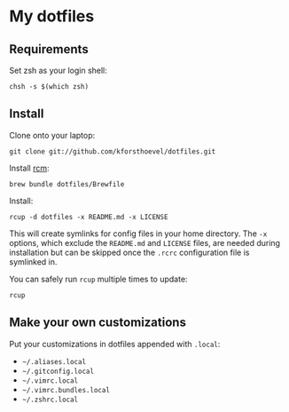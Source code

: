 My dotfiles
===================

Requirements
------------

Set zsh as your login shell:

    chsh -s $(which zsh)

Install
-------

Clone onto your laptop:

    git clone git://github.com/kforsthoevel/dotfiles.git

Install [rcm](https://github.com/thoughtbot/rcm):

    brew bundle dotfiles/Brewfile

Install:

    rcup -d dotfiles -x README.md -x LICENSE

This will create symlinks for config files in your home directory. The
`-x` options, which exclude the `README.md` and `LICENSE` files, are
needed during installation but can be skipped once the `.rcrc`
configuration file is symlinked in.

You can safely run `rcup` multiple times to update:

    rcup

Make your own customizations
----------------------------

Put your customizations in dotfiles appended with `.local`:

* `~/.aliases.local`
* `~/.gitconfig.local`
* `~/.vimrc.local`
* `~/.vimrc.bundles.local`
* `~/.zshrc.local`
